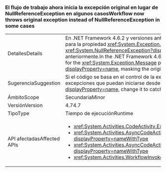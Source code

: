 ### <a name="workflow-now-throws-original-exception-instead-of-nullreferenceexception-in-some-cases"></a><span data-ttu-id="2f25b-101">El flujo de trabajo ahora inicia la excepción original en lugar de NullReferenceException en algunos casos</span><span class="sxs-lookup"><span data-stu-id="2f25b-101">Workflow now throws original exception instead of NullReferenceException in some cases</span></span>

|   |   |
|---|---|
|<span data-ttu-id="2f25b-102">Detalles</span><span class="sxs-lookup"><span data-stu-id="2f25b-102">Details</span></span>|<span data-ttu-id="2f25b-103">En .NET Framework 4.6.2 y versiones anteriores, cuando el método Execute de una actividad de flujo de trabajo inicia una excepción con un valor <code>null</code> para la propiedad <xref:System.Exception.Message>, el tiempo de ejecución de flujo de trabajo de System.Activities inicia una excepción <xref:System.NullReferenceException?displayProperty=name>, ocultando la original. En .NET Framework 4.7, se inicia la excepción enmascarada anteriormente.</span><span class="sxs-lookup"><span data-stu-id="2f25b-103">In the .NET Framework 4.6.2 and earlier versions, when the Execute method of a workflow activity throws an exception with a <code>null</code> value for the <xref:System.Exception.Message> property, the System.Activities Workflow runtime throws a <xref:System.NullReferenceException?displayProperty=name>, masking the original exception.In the .NET Framework 4.7, the previously masked exception is thrown.</span></span>|
|<span data-ttu-id="2f25b-104">Sugerencia</span><span class="sxs-lookup"><span data-stu-id="2f25b-104">Suggestion</span></span>|<span data-ttu-id="2f25b-105">Si el código se basa en el control de la excepción <xref:System.NullReferenceException?displayProperty=name>, cámbielo para que detecte las excepciones que puedan iniciarse desde las actividades personalizadas.</span><span class="sxs-lookup"><span data-stu-id="2f25b-105">If your code relies on handling the <xref:System.NullReferenceException?displayProperty=name>, change it to catch the exceptions that could be thrown from your custom activities.</span></span>|
|<span data-ttu-id="2f25b-106">Ámbito</span><span class="sxs-lookup"><span data-stu-id="2f25b-106">Scope</span></span>|<span data-ttu-id="2f25b-107">Secundaria</span><span class="sxs-lookup"><span data-stu-id="2f25b-107">Minor</span></span>|
|<span data-ttu-id="2f25b-108">Versión</span><span class="sxs-lookup"><span data-stu-id="2f25b-108">Version</span></span>|<span data-ttu-id="2f25b-109">4.7</span><span class="sxs-lookup"><span data-stu-id="2f25b-109">4.7</span></span>|
|<span data-ttu-id="2f25b-110">Tipo</span><span class="sxs-lookup"><span data-stu-id="2f25b-110">Type</span></span>|<span data-ttu-id="2f25b-111">Tiempo de ejecución</span><span class="sxs-lookup"><span data-stu-id="2f25b-111">Runtime</span></span>|
|<span data-ttu-id="2f25b-112">API afectadas</span><span class="sxs-lookup"><span data-stu-id="2f25b-112">Affected APIs</span></span>|<ul><li><xref:System.Activities.CodeActivity.Execute(System.Activities.CodeActivityContext)?displayProperty=nameWithType></li><li><xref:System.Activities.AsyncCodeActivity.BeginExecute(System.Activities.AsyncCodeActivityContext,System.AsyncCallback,System.Object)?displayProperty=nameWithType></li><li><xref:System.Activities.AsyncCodeActivity%601.BeginExecute(System.Activities.AsyncCodeActivityContext,System.AsyncCallback,System.Object)?displayProperty=nameWithType></li><li><xref:System.Activities.WorkflowInvoker.Invoke?displayProperty=nameWithType></li></ul>|

